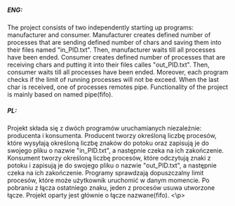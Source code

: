 ##### ENG:
The project consists of two independently starting up programs: manufacturer and consumer. 
  Manufacturer creates defined number of processes that are sending defined number of chars and saving them into their files named "in_PID.txt".
Then, manufacturer waits till all processes  have been ended.
  Consumer creates defined number of processes that are receiving chars and putting it into their files calles "out_PID.txt".
Then, consumer waits till all processes  have been ended.
  Moreover, each program checks if the limit of running processes will not be exceed.
  When the last char is received, one of processes remotes pipe.
  Functionality of the project is mainly based on named pipe(fifo).

##### PL:
Projekt składa się z dwóch programów uruchamianych niezależnie: producenta i konsumenta.
  Producent tworzy określoną liczbę procesów, które wysyłają  określoną liczbę znaków  do potoku oraz zapisują je do swojego pliku o nazwie "in_PID.txt", a następnie czeka na ich
zakończenie.
  Konsument tworzy określoną liczbę procesów, które odczytują znaki z potoku i zapisują je do swojego pliku o nazwie "out_PID.txt", a następnie
czeka na ich zakończenie.
  Programy sprawdzają dopuszczalny limit procesów, które może użytkownik uruchomić w danym
momencie.
  Po pobraniu z łącza ostatniego znaku, jeden z procesów usuwa utworzone łącze. 
  Projekt oparty jest głównie o łącze nazwane(fifo).
<\p>
